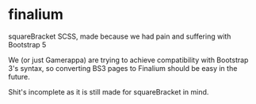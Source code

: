 # finalium

squareBracket SCSS, made because we had pain and suffering with Bootstrap 5

We (or just Gamerappa) are trying to achieve compatibility with Bootstrap 3's syntax, so converting BS3 pages to
Finalium should be easy in the future.

Shit's incomplete as it is still made for squareBracket in mind.
